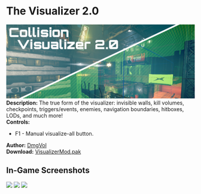 # The Visualizer 2.0
![](./Visualizer2.png)
</br>
**Description:** The true form of the visualizer: invisible walls, kill volumes, checkpoints, triggers/events, enemies, navigation boundaries, hitboxes, LODs, and much more!
</br>
**Controls:** 
- F1 - Manual visualize-all button.


**Author:** [DmgVol](https://github.com/Dmgvol/)
</br>
**Download:** [VisualizerMod.pak](https://github.com/Dmgvol/Ghostrunner-Mods/raw/main/LogicMods/VisualizerMod/VisualizerMod.pak)

## In-Game Screenshots
![](./visualizer1.png)
![](./visualizer3.png)
![](./visualizer4.png)